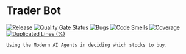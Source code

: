 # Trader Bot
[![Release](https://github.com/danyworks/trader-bot/actions/workflows/release.yml/badge.svg)](https://github.com/danyworks/trader-bot/actions/workflows/release.yml)
[![Quality Gate Status](https://sonarcloud.io/api/project_badges/measure?project=danyworks_trading-bot&metric=alert_status)](https://sonarcloud.io/summary/new_code?id=danyworks_trading-bot)
[![Bugs](https://sonarcloud.io/api/project_badges/measure?project=danyworks_trading-bot&metric=bugs)](https://sonarcloud.io/summary/new_code?id=danyworks_trading-bot)
[![Code Smells](https://sonarcloud.io/api/project_badges/measure?project=danyworks_trading-bot&metric=code_smells)](https://sonarcloud.io/summary/new_code?id=danyworks_trading-bot)
[![Coverage](https://sonarcloud.io/api/project_badges/measure?project=danyworks_trading-bot&metric=coverage)](https://sonarcloud.io/summary/new_code?id=danyworks_trading-bot)
[![Duplicated Lines (%)](https://sonarcloud.io/api/project_badges/measure?project=danyworks_trading-bot&metric=duplicated_lines_density)](https://sonarcloud.io/summary/new_code?id=danyworks_trading-bot)



    Using the Modern AI Agents in deciding which stocks to buy.